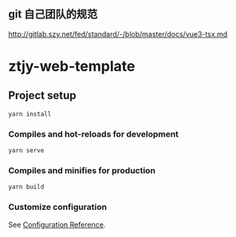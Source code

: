 ## git 自己团队的规范

http://gitlab.szy.net/fed/standard/-/blob/master/docs/vue3-tsx.md

# ztjy-web-template

## Project setup

```
yarn install
```

### Compiles and hot-reloads for development

```
yarn serve
```

### Compiles and minifies for production

```
yarn build
```

### Customize configuration

See [Configuration Reference](https://cli.vuejs.org/config/).
